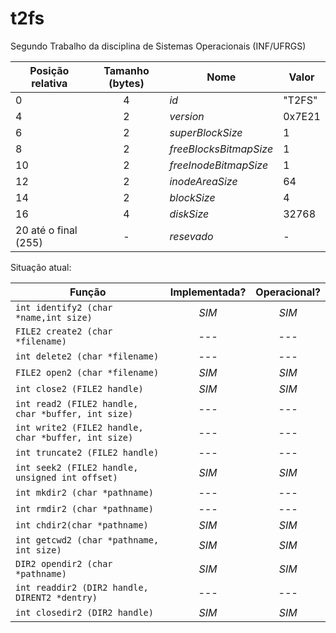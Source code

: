 # t2fs

Segundo Trabalho da disciplina de Sistemas Operacionais (INF/UFRGS)

| Posição relativa		| Tamanho (bytes)   | Nome 				  		| Valor      |
| --------------------- |:-----------------:| ------------------------- | ---------- |
| 0 					| 4 				| *id* 						| "T2FS" 	 |
| 4 					| 2 				| *version* 				| 0x7E21     |
| 6 					| 2 				| *superBlockSize*  		| 1	 		 |
| 8 					| 2	 				| *freeBlocksBitmapSize* 	| 1 	 	 |
| 10 					| 2	 				| *freeInodeBitmapSize* 	| 1 		 |
| 12 					| 2 				| *inodeAreaSize*  			| 64 		 |
| 14 					| 2 				| *blockSize*  				| 4  		 |
| 16 			     	| 4 				| *diskSize*				| 32768 	 |
| 20 até o final (255)  | - 				| *resevado*				| - 		 | 



Situação atual:

| Função													| Implementada?		| Operacional?				|
| --------------------------------------------------------- |:-----------------:|:-------------------------:|
| `int identify2 (char *name,int size)`						| *SIM*				| *SIM* 					|
| `FILE2 create2 (char *filename)`							| *---*				| *---* 					|
| `int delete2 (char *filename)`							| *---*				| *---* 					|
| `FILE2 open2 (char *filename)`							| *SIM*				| *SIM* 					|
| `int close2 (FILE2 handle)` 								| *SIM*				| *SIM* 					|
| `int read2 (FILE2 handle, char *buffer, int size)`		| *---*				| *---* 					|
| `int write2 (FILE2 handle, char *buffer, int size)`		| *---*				| *---* 					|
| `int truncate2 (FILE2 handle)`							| *---*				| *---* 					|
| `int seek2 (FILE2 handle, unsigned int offset)`			| *SIM*				| *SIM* 					|
| `int mkdir2 (char *pathname)`								| *---*				| *---* 					|
| `int rmdir2 (char *pathname)`								| *---*				| *---* 					|
| `int chdir2(char *pathname)`								| *SIM*				| *SIM* 					|
| `int getcwd2 (char *pathname, int size)`					| *SIM*				| *SIM* 					|
| `DIR2 opendir2 (char *pathname)`							| *SIM*				| *SIM* 					|
| `int readdir2 (DIR2 handle, DIRENT2 *dentry)`				| *---*				| *---* 					|
| `int closedir2 (DIR2 handle) `							| *SIM*				| *SIM* 					|

